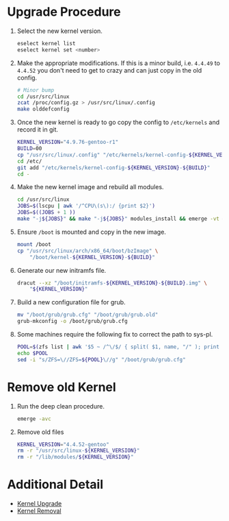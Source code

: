 # Upgrade Procedure

1. Select the new kernel version.

    ```bash
    eselect kernel list 
    eselect kernel set <number>
    ```
1. Make the appropriate modifications. If this is a minor build, i.e. `4.4.49` to `4.4.52` you don't need to get to crazy and can just copy in the old config.

    ```bash
    # Minor bump
    cd /usr/src/linux
    zcat /proc/config.gz > /usr/src/linux/.config
    make olddefconfig
    ```
1. Once the new kernel is ready to go copy the config to `/etc/kernels` and record it in git.

    ```bash
    KERNEL_VERSION="4.9.76-gentoo-r1"
    BUILD=00
    cp "/usr/src/linux/.config" "/etc/kernels/kernel-config-${KERNEL_VERSION}-${BUILD}"
    cd /etc/
    git add "/etc/kernels/kernel-config-${KERNEL_VERSION}-${BUILD}"
    cd -
    ```
1. Make the new kernel image and rebuild all modules.

    ```bash
    cd /usr/src/linux
    JOBS=$(lscpu | awk '/^CPU\(s\):/ {print $2}')
    JOBS=$((JOBS + 1 ))
    make "-j${JOBS}" && make "-j${JOBS}" modules_install && emerge -vt @module-rebuild
    ```
1. Ensure `/boot` is mounted and copy in the new image.

    ```bash
    mount /boot
    cp "/usr/src/linux/arch/x86_64/boot/bzImage" \
        "/boot/kernel-${KERNEL_VERSION}-${BUILD}"
    ```
1. Generate our new initramfs file.

    ```bash
    dracut --xz "/boot/initramfs-${KERNEL_VERSION}-${BUILD}.img" \
        "${KERNEL_VERSION}"
    ```
1. Build a new configuration file for grub.

    ```bash
    mv "/boot/grub/grub.cfg" "/boot/grub/grub.old"
    grub-mkconfig -o /boot/grub/grub.cfg
    ```
1. Some machines require the following fix to correct the path to sys-pl.

    ```bash
    POOL=$(zfs list | awk '$5 ~ /^\/$/ { split( $1, name, "/" ); print name[1] }')
    echo $POOL
    sed -i "s/ZFS=\//ZFS=${POOL}\//g" "/boot/grub/grub.cfg"
    ```

# Remove old Kernel

1. Run the deep clean procedure.

    ```bash
    emerge -avc
    ```
2. Remove old files

    ```bash
    KERNEL_VERSION="4.4.52-gentoo"
    rm -r "/usr/src/linux-${KERNEL_VERSION}"
    rm -r "/lib/modules/${KERNEL_VERSION}"
    ```

# Additional Detail

* [Kernel Upgrade](https://wiki.gentoo.org/wiki/Kernel/Upgrade)
* [Kernel Removal](https://wiki.gentoo.org/wiki/Kernel/Removal)
